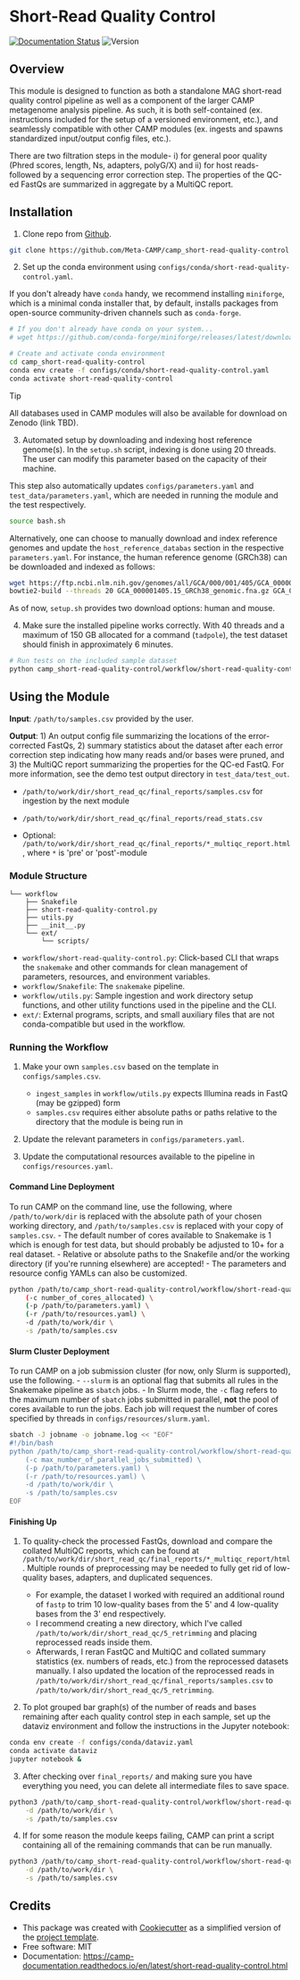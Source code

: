 # Short-Read Quality Control

[![Documentation Status](https://img.shields.io/readthedocs/camp_short-read-quality-control)](https://camp-documentation.readthedocs.io/en/latest/shortreadqc/index.html) ![Version](https://img.shields.io/badge/version-0.10.0-brightgreen)

## Overview

This module is designed to function as both a standalone MAG short-read quality control pipeline as well as a component of the larger CAMP metagenome analysis pipeline. As such, it is both self-contained (ex. instructions included for the setup of a versioned environment, etc.), and seamlessly compatible with other CAMP modules (ex. ingests and spawns standardized input/output config files, etc.). 

There are two filtration steps in the module- i) for general poor quality (Phred scores, length, Ns, adapters, polyG/X) and ii) for host reads- followed by a sequencing error correction step. The properties of the QC-ed FastQs are summarized in aggregate by a MultiQC report. 

## Installation

1. Clone repo from [Github](<https://github.com/Meta-CAMP/camp_short-read-quality-control>).
```Bash
git clone https://github.com/Meta-CAMP/camp_short-read-quality-control
```

2. Set up the conda environment using `configs/conda/short-read-quality-control.yaml`. 

If you don't already have `conda` handy, we recommend installing `miniforge`, which is a minimal conda installer that, by default, installs packages from open-source community-driven channels such as `conda-forge`.
```Bash
# If you don't already have conda on your system...
# wget https://github.com/conda-forge/miniforge/releases/latest/download/Miniforge3-Linux-x86_64.sh

# Create and activate conda environment 
cd camp_short-read-quality-control
conda env create -f configs/conda/short-read-quality-control.yaml
conda activate short-read-quality-control
```

> [!TIP]
> All databases used in CAMP modules will also be available for download on Zenodo (link TBD).

3. Automated setup by downloading and indexing host reference genome(s). In the `setup.sh` script, indexing is done using 20 threads. The user can modify this parameter based on the capacity of their machine.

This step also automatically updates `configs/parameters.yaml` and `test_data/parameters.yaml`, which are needed in running the module and the test respectively. 

```Bash
source bash.sh
```
Alternatively, one can choose to manually download and index reference genomes and update the `host_reference_databas` section in the respective `parameters.yaml`. 
For instance, the human reference genome (GRCh38) can be downloaded and indexed as follows:
```Bash
wget https://ftp.ncbi.nlm.nih.gov/genomes/all/GCA/000/001/405/GCA_000001405.15_GRCh38/GCA_000001405.15_GRCh38_genomic.fna.gz
bowtie2-build --threads 20 GCA_000001405.15_GRCh38_genomic.fna.gz GCA_000001405.15_GRCh38_genomic
```
As of now, `setup.sh` provides two download options: human and mouse.

4. Make sure the installed pipeline works correctly. With 40 threads and a maximum of 150 GB allocated for a command (`tadpole`), the test dataset should finish in approximately 6 minutes.
```Bash
# Run tests on the included sample dataset
python camp_short-read-quality-control/workflow/short-read-quality-control.py test
```

## Using the Module

**Input**: `/path/to/samples.csv` provided by the user.

**Output**: 1) An output config file summarizing the locations of the error-corrected FastQs, 2) summary statistics about the dataset after each error correction step indicating how many reads and/or bases were pruned, and 3) the MultiQC report summarizing the properties for the QC-ed FastQ. For more information, see the demo test output directory in `test_data/test_out`. 

- `/path/to/work/dir/short_read_qc/final_reports/samples.csv` for ingestion by the next module

- `/path/to/work/dir/short_read_qc/final_reports/read_stats.csv`

- Optional: `/path/to/work/dir/short_read_qc/final_reports/*_multiqc_report.html`, where `*` is 'pre' or 'post'-module

### Module Structure
```
└── workflow
    ├── Snakefile
    ├── short-read-quality-control.py
    ├── utils.py
    ├── __init__.py
    └── ext/
        └── scripts/
```
- `workflow/short-read-quality-control.py`: Click-based CLI that wraps the `snakemake` and other commands for clean management of parameters, resources, and environment variables.
- `workflow/Snakefile`: The `snakemake` pipeline. 
- `workflow/utils.py`: Sample ingestion and work directory setup functions, and other utility functions used in the pipeline and the CLI.
- `ext/`: External programs, scripts, and small auxiliary files that are not conda-compatible but used in the workflow.

### Running the Workflow

1. Make your own `samples.csv` based on the template in `configs/samples.csv`.
    - `ingest_samples` in `workflow/utils.py` expects Illumina reads in FastQ (may be gzipped) form 
    - `samples.csv` requires either absolute paths or paths relative to the directory that the module is being run in

2. Update the relevant parameters in `configs/parameters.yaml`.

3. Update the computational resources available to the pipeline in `configs/resources.yaml`. 

#### Command Line Deployment

To run CAMP on the command line, use the following, where `/path/to/work/dir` is replaced with the absolute path of your chosen working directory, and `/path/to/samples.csv` is replaced with your copy of `samples.csv`. 
    - The default number of cores available to Snakemake is 1 which is enough for test data, but should probably be adjusted to 10+ for a real dataset.
    - Relative or absolute paths to the Snakefile and/or the working directory (if you're running elsewhere) are accepted!
    - The parameters and resource config YAMLs can also be customized.
```Bash
python /path/to/camp_short-read-quality-control/workflow/short-read-quality-control.py \
    (-c number_of_cores_allocated) \
    (-p /path/to/parameters.yaml) \
    (-r /path/to/resources.yaml) \
    -d /path/to/work/dir \
    -s /path/to/samples.csv
```

#### Slurm Cluster Deployment

To run CAMP on a job submission cluster (for now, only Slurm is supported), use the following.
    - `--slurm` is an optional flag that submits all rules in the Snakemake pipeline as `sbatch` jobs. 
    - In Slurm mode, the `-c` flag refers to the maximum number of `sbatch` jobs submitted in parallel, **not** the pool of cores available to run the jobs. Each job will request the number of cores specified by threads in `configs/resources/slurm.yaml`.
```Bash
sbatch -J jobname -o jobname.log << "EOF"
#!/bin/bash
python /path/to/camp_short-read-quality-control/workflow/short-read-quality-control.py --slurm \
    (-c max_number_of_parallel_jobs_submitted) \
    (-p /path/to/parameters.yaml) \
    (-r /path/to/resources.yaml) \
    -d /path/to/work/dir \
    -s /path/to/samples.csv
EOF
```

#### Finishing Up

1. To quality-check the processed FastQs, download and compare the collated MultiQC reports, which can be found at `/path/to/work/dir/short_read_qc/final_reports/*_multiqc_report/html`. Multiple rounds of preprocessing may be needed to fully get rid of low-quality bases, adapters, and duplicated sequences. 
    - For example, the dataset I worked with required an additional round of `fastp` to trim 10 low-quality bases from the 5' and 4 low-quality bases from the 3' end respectively. 
    - I recommend creating a new directory, which I've called `/path/to/work/dir/short_read_qc/5_retrimming` and placing reprocessed reads inside them. 
    - Afterwards, I reran FastQC and MultiQC and collated summary statistics (ex. numbers of reads, etc.) from the reprocessed datasets manually. I also updated the location of the reprocessed reads in `/path/to/work/dir/short_read_qc/final_reports/samples.csv` to `/path/to/work/dir/short_read_qc/5_retrimming`.

2. To plot grouped bar graph(s) of the number of reads and bases remaining after each quality control step in each sample, set up the dataviz environment and follow the instructions in the Jupyter notebook:
```Bash
conda env create -f configs/conda/dataviz.yaml
conda activate dataviz
jupyter notebook &
```

3. After checking over `final_reports/` and making sure you have everything you need, you can delete all intermediate files to save space. 
```Bash
python3 /path/to/camp_short-read-quality-control/workflow/short-read-quality-control.py cleanup \
    -d /path/to/work/dir \
    -s /path/to/samples.csv
```

4. If for some reason the module keeps failing, CAMP can print a script containing all of the remaining commands that can be run manually. 
```Bash
python3 /path/to/camp_short-read-quality-control/workflow/short-read-quality-control.py --dry_run \
    -d /path/to/work/dir \
    -s /path/to/samples.csv
```

## Credits

- This package was created with [Cookiecutter](https://github.com/cookiecutter/cookiecutter>) as a simplified version of the [project template](https://github.com/audreyr/cookiecutter-pypackage>).
- Free software: MIT
- Documentation: https://camp-documentation.readthedocs.io/en/latest/short-read-quality-control.html



